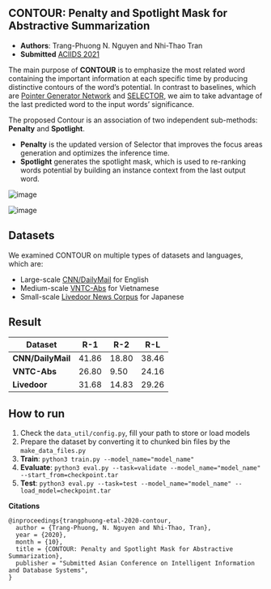 ## CONTOUR: Penalty and Spotlight Mask for Abstractive Summarization

- **Authors**: Trang-Phuong N. Nguyen and Nhi-Thao Tran
- **Submitted** [ACIIDS 2021](https://aciids.pwr.edu.pl/2021)

The main purpose of **CONTOUR** is to emphasize the most related word containing the important information at each specific time by producing distinctive contours of the word’s potential. In contrast to baselines, which are [Pointer Generator Network](https://www.aclweb.org/anthology/P17-1099/) and [SELECTOR](https://www.aclweb.org/anthology/D19-1308/), we aim to take advantage of the last predicted word to the input words’ significance. 

The proposed Contour is an association of two independent sub-methods: **Penalty** and **Spotlight**.
- **Penalty** is the updated version of Selector that improves the focus areas generation and optimizes the inference time. 
- **Spotlight** generates the spotlight mask, which is used to re-ranking words potential by building an instance context from the last output word.

![image](https://user-images.githubusercontent.com/31720588/97787313-d4675500-1be3-11eb-8b20-cf450e940fd9.png)

![image](https://user-images.githubusercontent.com/31720588/97787305-c87b9300-1be3-11eb-995e-19e8cc4ce207.png)


## Datasets
We examined CONTOUR on multiple types of datasets and languages, which are:
- Large-scale [CNN/DailyMail](https://github.com/abisee/cnn-dailymail) for English
- Medium-scale [VNTC-Abs](https://github.com/trangnnp/VNTC-Abs) for Vietnamese
- Small-scale [Livedoor News Corpus](https://www.kaggle.com/vochicong/livedoor-news) for Japanese

## Result
| Dataset|R-1 | R-2 | R-L |
|----|---|---|---|
|**CNN/DailyMail** | 41.86 | 18.80 | 38.46 |
| **VNTC-Abs** | 26.80 | 9.50 | 24.16 |
| **Livedoor** | 31.68 | 14.83 | 29.26 | 

## How to run

1. Check the `data_util/config.py`, fill your path to store or load models
2. Prepare the dataset by converting it to chunked bin files by the `make_data_files.py`
3. **Train**: `python3 train.py --model_name="model_name"`
4. **Evaluate**: `python3 eval.py --task=validate --model_name="model_name" --start_from=checkpoint.tar `
5. **Test**: `python3 eval.py --task=test --model_name="model_name" --load_model=checkpoint.tar `

**Citations**
```
@inproceedings{trangphuong-etal-2020-contour,
  author = {Trang-Phuong, N. Nguyen and Nhi-Thao, Tran},
  year = {2020},
  month = {10},
  title = {CONTOUR: Penalty and Spotlight Mask for Abstractive Summarization},
  publisher = "Submitted Asian Conference on Intelligent Information and Database Systems",
}
```
